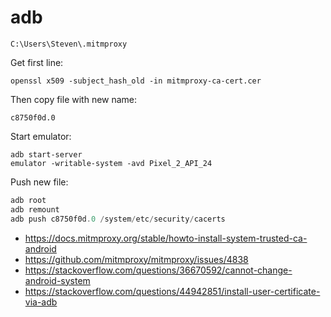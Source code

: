 # adb

~~~
C:\Users\Steven\.mitmproxy
~~~

Get first line:

~~~
openssl x509 -subject_hash_old -in mitmproxy-ca-cert.cer
~~~

Then copy file with new name:

~~~
c8750f0d.0
~~~

Start emulator:

~~~
adb start-server
emulator -writable-system -avd Pixel_2_API_24
~~~

Push new file:

~~~ps1
adb root
adb remount
adb push c8750f0d.0 /system/etc/security/cacerts
~~~

- https://docs.mitmproxy.org/stable/howto-install-system-trusted-ca-android
- https://github.com/mitmproxy/mitmproxy/issues/4838
- https://stackoverflow.com/questions/36670592/cannot-change-android-system
- https://stackoverflow.com/questions/44942851/install-user-certificate-via-adb
